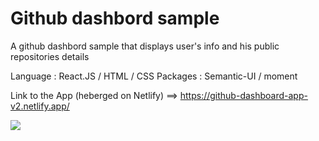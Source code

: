 # Github dashbord sample
A github dashbord sample that displays user's info and his public repositories details


Language : React.JS / HTML / CSS
Packages : Semantic-UI / moment 

Link to the App (heberged on Netlify) ==> https://github-dashboard-app-v2.netlify.app/

![](https://media.giphy.com/media/bIA2LObV9ckj1aDGJW/giphy.gif)


